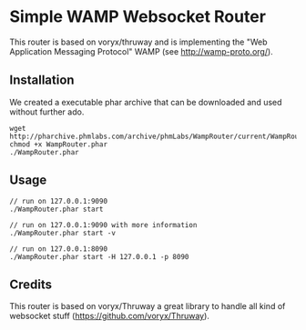 # Simple WAMP Websocket Router

This router is based on voryx/thruway and is implementing the "Web Application Messaging Protocol" WAMP (see http://wamp-proto.org/).

## Installation
We created a executable phar archive that can be downloaded and used without further ado.

```
wget http://pharchive.phmlabs.com/archive/phmLabs/WampRouter/current/WampRouter.phar
chmod +x WampRouter.phar
./WampRouter.phar
```


## Usage
```
// run on 127.0.0.1:9090
./WampRouter.phar start 

// run on 127.0.0.1:9090 with more information
./WampRouter.phar start -v

// run on 127.0.0.1:8090
./WampRouter.phar start -H 127.0.0.1 -p 8090
```

## Credits
This router is based on voryx/Thruway a great library to handle all kind of websocket stuff (https://github.com/voryx/Thruway).


